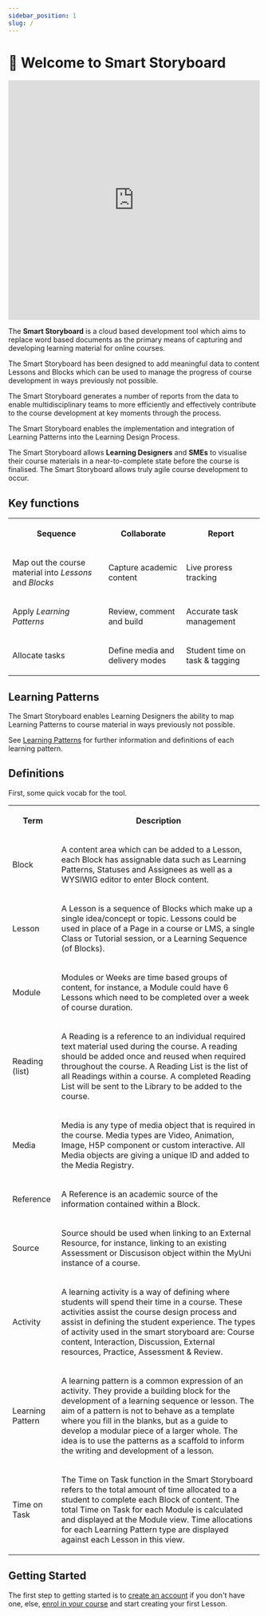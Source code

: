 ```yaml
---
sidebar_position: 1
slug: /
---
```


# 👋 Welcome to Smart Storyboard

<div class="iframe-wrapper">
  <iframe width="100%" height="480" src="https://www.youtube.com/embed/KlqICfhHVYU" frameborder="0" allowfullscreen="true"></iframe>
</div>
<p>The <strong>Smart Storyboard</strong> is a cloud based development tool which aims to replace word based documents as the primary means of capturing and developing learning material for online courses.
</p>
<p>The Smart Storyboard has been designed to add meaningful data to content Lessons and Blocks which can be used to manage the progress of course development in ways previously not possible.</p>
<p>The Smart Storyboard generates a number of reports from the data to enable multidisciplinary teams to more efficiently and effectively contribute to the course development at key moments through the process.</p>
<p>The Smart Storyboard enables the implementation and integration of Learning Patterns into the Learning Design Process.</p>
<p>The Smart Storyboard allows <strong>Learning Designers</strong> and <strong>SMEs</strong> to visualise their course materials in a near-to-complete state before the course is finalised. The Smart Storyboard allows truly agile course development to occur.
</p>
<h2>Key functions</h2>
<table>
  <tbody>
    <tr>
      <th colspan="1" rowspan="1"><p>Sequence</p></th>
      <th colspan="1" rowspan="1"><p>Collaborate</p></th>
      <th colspan="1" rowspan="1"><p>Report</p></th>
    </tr>
    <tr>
      <td colspan="1" rowspan="1"><p>Map out the course material into <em>Lessons</em> and <em>Blocks</em></p></td>
      <td colspan="1" rowspan="1"><p>Capture academic content</p></td>
      <td colspan="1" rowspan="1"><p>Live proress tracking</p></td>
    </tr>
    <tr>
      <td colspan="1" rowspan="1"><p>Apply <em>Learning Patterns</em></p></td>
      <td colspan="1" rowspan="1"><p>Review, comment and build</p></td>
      <td colspan="1" rowspan="1"><p>Accurate task management</p></td>
    </tr>
    <tr>
      <td colspan="1" rowspan="1"><p>Allocate tasks</p></td>
      <td colspan="1" rowspan="1"><p>Define media and delivery modes</p></td>
      <td colspan="1" rowspan="1"><p>Student time on task &amp; tagging</p></td>
    </tr>
  </tbody>
</table>
<h2>Learning Patterns</h2>
<p>The Smart Storyboard enables Learning Designers the ability to map Learning Patterns to course material in ways previously not possible.</p>
<p>See <a href="https://timklapdor.github.io/learning-patterns/" target="_blank" rel="noreferrer noopener">Learning Patterns</a> for further information and definitions of each learning pattern.</p>
<h2>Definitions</h2>
<p>First, some quick vocab for the tool.</p>
<table>
  <tbody>
    <tr>
      <th colspan="1" rowspan="1"><p>Term</p></th>
      <th colspan="1" rowspan="1"><p>Description</p></th>
    </tr>
    <tr>
      <td colspan="1" rowspan="1"><p>Block</p></td>
      <td colspan="1" rowspan="1">
        <p>A content area which can be added to a Lesson, each Block has assignable data such as Learning Patterns, Statuses and Assignees as well as a WYSIWIG editor to enter Block content.</p>
      </td>
    </tr>
    <tr>
      <td colspan="1" rowspan="1"><p>Lesson</p></td>
      <td colspan="1" rowspan="1">
        <p>A Lesson is a sequence of Blocks which make up a single idea/concept or topic. Lessons could be used in place of a Page in a course or LMS, a single Class or Tutorial session, or a Learning Sequence (of Blocks).</p>
      </td>
    </tr>
    <tr>
      <td colspan="1" rowspan="1"><p>Module</p></td>
      <td colspan="1" rowspan="1">
        <p>Modules or Weeks are time based groups of content, for instance, a Module could have 6 Lessons which need to be completed over a week of course duration.</p>
      </td>
    </tr>
    <tr>
      <td colspan="1" rowspan="1"><p>Reading (list)</p></td>
      <td colspan="1" rowspan="1">
        <p>A Reading is a reference to an individual required text material used during the course. A reading should be added once and reused when required throughout the course. A Reading List is the list of all Readings within a course. A completed Reading List will be sent to the Library to be added to the course.</p>
      </td>
    </tr>
    <tr>
      <td colspan="1" rowspan="1"><p>Media</p></td>
      <td colspan="1" rowspan="1">
        <p>Media is any type of media object that is required in the course. Media types are Video, Animation, Image, H5P component or custom interactive. All Media objects are giving a unique ID and added to the Media Registry.</p>
      </td>
    </tr>
    <tr>
      <td colspan="1" rowspan="1"><p>Reference</p></td>
      <td colspan="1" rowspan="1"><p>A Reference is an academic source of the information contained within a Block.</p>
      </td>
    </tr>
    <tr>
      <td colspan="1" rowspan="1"><p>Source</p></td>
      <td colspan="1" rowspan="1">
        <p>Source should be used when linking to an External Resource, for instance, linking to an existing Assessment or Discusison object within the MyUni instance of a course.</p>
      </td>
    </tr>
    <tr>
      <td colspan="1" rowspan="1"><p>Activity</p></td>
      <td colspan="1" rowspan="1">
        <p>A learning activity is a way of defining where students will spend their time in a course. These activities assist the course design process and assist in defining the student experience. The types of activity used in the smart storyboard are: Course content, Interaction, Discussion, External resources, Practice, Assessment &amp; Review.</p>
      </td>
    </tr>
    <tr>
      <td colspan="1" rowspan="1"><p>Learning Pattern</p></td>
      <td colspan="1" rowspan="1">
        <p>A learning pattern is a common expression of an activity. They provide a building block for the development of a learning sequence or lesson. The aim of a pattern is not to behave as a template where you fill in the blanks, but as a guide to develop a modular piece of a larger whole. The idea is to use the patterns as a scaffold to inform the writing and development of a lesson.</p>
      </td>
    </tr>
    <tr>
      <td colspan="1" rowspan="1"><p>Time on Task</p></td>
      <td colspan="1" rowspan="1">
        <p>The Time on Task function in the Smart Storyboard refers to the total amount of time allocated to a student to complete each Block of content. The total Time on Task for each Module is calculated and displayed at the Module view. Time allocations for each Learning Pattern type are displayed against each Lesson in this view.</p>
      </td>
    </tr>
  </tbody>
</table>
<h2>Getting Started</h2>
<p>The first step to getting started is to <a rel="noopener noreferrer nofollow" href="./using-ssb/account">create an account</a> if you don't have one, else, <a target="_blank" rel="noopener noreferrer nofollow" href="./using-ssb/enrolment">enrol in your course</a> and start creating your first Lesson.</p>
